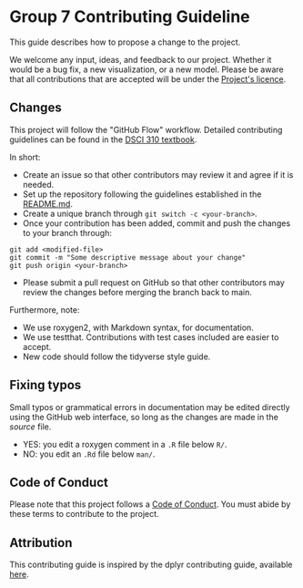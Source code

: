 # Group 7 Contributing Guideline
This guide describes how to propose a change to the project. 

We welcome any input, ideas, and feedback to our project. Whether it would be a bug fix, a new visualization, or a new model. Please be aware that all contributions that are accepted will be under the [Project's licence](https://github.com/DSCI-310-2024/dsci-310_group-7_wine-quality-prediction/tree/main?tab=MIT-1-ov-file).

## Changes
This project will follow the "GitHub Flow" workflow. Detailed contributing guidelines can be found in the [DSCI 310 textbook](https://ubc-dsci.github.io/reproducible-and-trustworthy-workflows-for-data-science/materials/lectures/02-version-control-2.html).

In short: 
* Create an issue so that other contributors may review it and agree if it is needed.
* Set up the repository following the guidelines established in the [README.md](https://github.com/DSCI-310-2024/dsci-310_group-7_wine-quality-prediction/tree/main?tab=readme-ov-file).
* Create a unique branch through ```git switch -c <your-branch>```.
* Once your contribution has been added, commit and push the changes to your branch through: 
```
git add <modified-file>
git commit -m "Some descriptive message about your change"
git push origin <your-branch>
```
* Please submit a pull request on GitHub so that other contributors may review the changes before merging the branch back to main.

Furthermore, note:
* We use roxygen2, with Markdown syntax, for documentation.
* We use testthat. Contributions with test cases included are easier to accept.
* New code should follow the tidyverse style guide. 

## Fixing typos
Small typos or grammatical errors in documentation may be edited directly using the GitHub web interface, so long as the changes are made in the _source_ file.

*  YES: you edit a roxygen comment in a `.R` file below `R/`.
*  NO: you edit an `.Rd` file below `man/`.

## Code of Conduct
Please note that this project follows a [Code of Conduct](https://github.com/DSCI-310-2024/DSCI-310_Group-7/blob/4d803ebe7bc72506d42578df986d87f705cc38df/CODE_OF_CONDUCT.md). You must abide by these terms to contribute to the project.

## Attribution
This contributing guide is inspired by the dplyr contributing guide, available [here](https://github.com/tidyverse/dplyr/blob/d69802224a1df16d7a795ce313880116ea62ed6e/.github/CONTRIBUTING.md).

